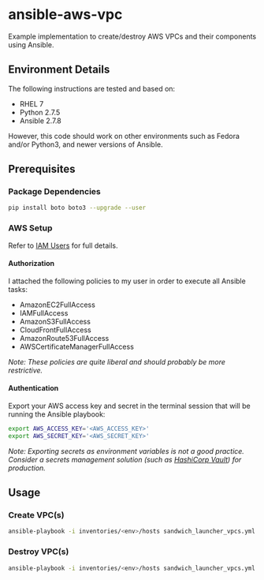 # ansible-aws-vpc

Example implementation to create/destroy AWS VPCs and their components using Ansible.

## Environment Details

The following instructions are tested and based on:

* RHEL 7
* Python 2.7.5
* Ansible 2.7.8

However, this code should work on other environments such as Fedora and/or Python3, and newer versions of Ansible.

## Prerequisites



### Package Dependencies



```bash
pip install boto boto3 --upgrade --user
```


### AWS Setup



Refer to [IAM Users](https://docs.aws.amazon.com/IAM/latest/UserGuide/id_users.html) for full details.

#### Authorization

I attached the following policies to my user in order to execute all Ansible tasks:

* AmazonEC2FullAccess
* IAMFullAccess
* AmazonS3FullAccess
* CloudFrontFullAccess
* AmazonRoute53FullAccess
* AWSCertificateManagerFullAccess

_Note: These policies are quite liberal and should probably be more restrictive._

#### Authentication

Export your AWS access key and secret in the terminal session that will be running the Ansible playbook:

```bash
export AWS_ACCESS_KEY='<AWS_ACCESS_KEY>'
export AWS_SECRET_KEY='<AWS_SECRET_KEY>'
```

_Note: Exporting secrets as environment variables is not a good practice. Consider a secrets management solution (such as [HashiCorp Vault](https://www.vaultproject.io/)) for production._

## Usage



### Create VPC(s)



```bash
ansible-playbook -i inventories/<env>/hosts sandwich_launcher_vpcs.yml -e "activity=create"
```

### Destroy VPC(s)



```bash
ansible-playbook -i inventories/<env>/hosts sandwich_launcher_vpcs.yml -e "activity=destroy"
```


